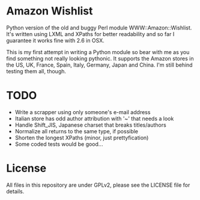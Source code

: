 Amazon Wishlist
===============

Python version of the old and buggy Perl module WWW::Amazon::Wishlist. It's written using LXML and XPaths for better readability and so far I guarantee it works fine with 2.6 in OSX.

This is my first attempt in writing a Python module so bear with me as you find something not really looking pythonic. It supports the Amazon stores in the US, UK, France, Spain, Italy, Germany, Japan and China. I'm still behind testing them all, though.

TODO
====

* Write a scrapper using only someone's e-mail address
* Italian store has odd author attribution with '~' that needs a look
* Handle Shift_JIS, Japanese charset that breaks titles/authors
* Normalize all returns to the same type, if possible
* Shorten the longest XPaths (minor, just prettyfication)
* Some coded tests would be good...

License
=======

All files in this repository are under GPLv2, please see the LICENSE file for details.
